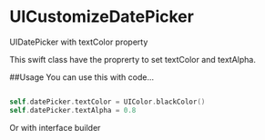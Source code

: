 # UICustomizeDatePicker
UIDatePicker with textColor property 

This swift class have the proprerty to set textColor and textAlpha.

##Usage
You can use this with code...

```swift

self.datePicker.textColor = UIColor.blackColor()
self.datePicker.textAlpha = 0.8

```

Or with interface builder



